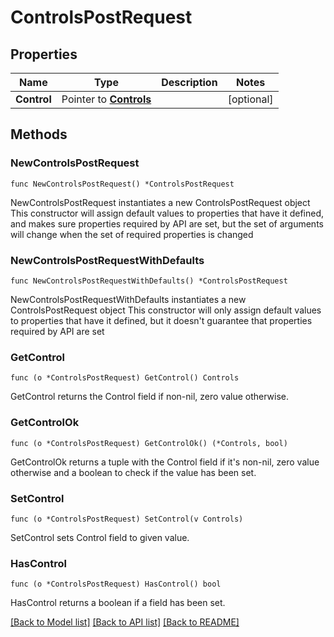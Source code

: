 # ControlsPostRequest

## Properties

Name | Type | Description | Notes
------------ | ------------- | ------------- | -------------
**Control** | Pointer to [**Controls**](Controls.md) |  | [optional] 

## Methods

### NewControlsPostRequest

`func NewControlsPostRequest() *ControlsPostRequest`

NewControlsPostRequest instantiates a new ControlsPostRequest object
This constructor will assign default values to properties that have it defined,
and makes sure properties required by API are set, but the set of arguments
will change when the set of required properties is changed

### NewControlsPostRequestWithDefaults

`func NewControlsPostRequestWithDefaults() *ControlsPostRequest`

NewControlsPostRequestWithDefaults instantiates a new ControlsPostRequest object
This constructor will only assign default values to properties that have it defined,
but it doesn't guarantee that properties required by API are set

### GetControl

`func (o *ControlsPostRequest) GetControl() Controls`

GetControl returns the Control field if non-nil, zero value otherwise.

### GetControlOk

`func (o *ControlsPostRequest) GetControlOk() (*Controls, bool)`

GetControlOk returns a tuple with the Control field if it's non-nil, zero value otherwise
and a boolean to check if the value has been set.

### SetControl

`func (o *ControlsPostRequest) SetControl(v Controls)`

SetControl sets Control field to given value.

### HasControl

`func (o *ControlsPostRequest) HasControl() bool`

HasControl returns a boolean if a field has been set.


[[Back to Model list]](../README.md#documentation-for-models) [[Back to API list]](../README.md#documentation-for-api-endpoints) [[Back to README]](../README.md)



